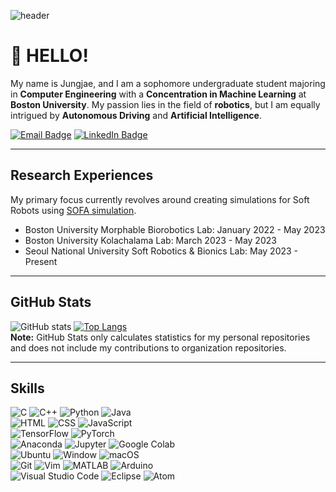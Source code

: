 ![header](https://capsule-render.vercel.app/api?type=waving&height=200&text=JUNGJAE%20LEE&fontAlignY=40&color=gradient)

# 👋 HELLO!
My name is Jungjae, and I am a sophomore undergraduate student majoring in **Computer Engineering** with a **Concentration in Machine Learning** at **Boston University**. 
My passion lies in the field of **robotics**, but I am equally intrigued by **Autonomous Driving** and **Artificial Intelligence**.

[![Email Badge](https://img.shields.io/badge/Gmail-D14836?style=flat-square&logo=gmail&logoColor=white&link=mailto:jacob25@bu.edu)](mailto:jacob25@bu.edu)
[![LinkedIn Badge](https://img.shields.io/badge/-LinkedIn-0A66C2?style=flat-square&logo=linkedin&logoColor=white&link=https://www.linkedin.com/in/jungjae-engineering/)](https://www.linkedin.com/in/jungjae-engineering/)

---

## Research Experiences
My primary focus currently revolves around creating simulations for Soft Robots using [SOFA simulation](https://github.com/sofa-framework/sofa).
- Boston University Morphable Biorobotics Lab: January 2022 - May 2023
- Boston University Kolachalama Lab: March 2023 - May 2023
- Seoul National University Soft Robotics & Bionics Lab: May 2023 - Present

---

## GitHub Stats
![GitHub stats](https://github-readme-stats.vercel.app/api?username=jungjae01eng&include_all_commits=true&show_icons=true&theme=radical)
[![Top Langs](https://github-readme-stats.vercel.app/api/top-langs/?username=jungjae01eng&hide=jupyter%20notebook&langs_count=10&layout=compact)](https://github.com/anuraghazra/github-readme-stats)  
**Note:** GitHub Stats only calculates statistics for my personal repositories and does not include my contributions to organization repositories.

---

## Skills
![C](https://img.shields.io/badge/C-00599C?style=flat-square&logo=c&logoColor=white)
![C++](https://img.shields.io/badge/-C%2B%2B-00599C?style=flat-square&logo=C%2B%2B&logoColor=white)
![Python](https://img.shields.io/badge/-Python-3776AB?style=flat-square&logo=Python&logoColor=white)
![Java](https://img.shields.io/badge/Java-ED8B00?style=flat-square&logo=openjdk&logoColor=white)  
![HTML](https://img.shields.io/badge/HTML-239120?style=flat-square&logo=html5&logoColor=white)
![CSS](https://img.shields.io/badge/CSS-239120?&style=flat-square&logo=css3&logoColor=white)
![JavaScript](https://img.shields.io/badge/JavaScript-323330?style=flat-square&logo=javascript&logoColor=F7DF1E)  
![TensorFlow](https://img.shields.io/badge/-TensorFlow-FF6F00?style=flat-square&logo=tensorflow&logoColor=white)
![PyTorch](https://img.shields.io/badge/-PyTorch-EE4C2C?style=flat-square&logo=pytorch&logoColor=white)  
![Anaconda](https://img.shields.io/badge/-Anaconda-44A833?style=flat-square&logo=anaconda&logoColor=white)
![Jupyter](https://img.shields.io/badge/-Jupyter-F37626?style=flat-square&logo=Jupyter&logoColor=white)
![Google Colab](https://img.shields.io/badge/-Google%20Colab-F9AB00?style=flat-square&logo=Google%20Colab&logoColor=white)  
![Ubuntu](https://img.shields.io/badge/Ubuntu-E95420?style=flat-square&logo=ubuntu&logoColor=white)
![Window](https://img.shields.io/badge/Windows-0078D6?style=flat-square&logo=windows&logoColor=white)
![macOS](https://img.shields.io/badge/-macOS-000000?style=flat-square&logo=Apple&logoColor=white)  
![Git](https://img.shields.io/badge/GIT-E44C30?style=flat-square&logo=git&logoColor=white)
![Vim](https://img.shields.io/badge/VIM-%2311AB00.svg?&style=flat-square&logo=vim&logoColor=white)
![MATLAB](https://img.shields.io/badge/-MATLAB-00q53r?style=flat-square&logo=MATLAB&logoColor=white)
![Arduino](https://img.shields.io/badge/Arduino-00979D?style=flat-square&logo=Arduino&logoColor=white)  
![Visual Studio Code](https://img.shields.io/badge/Visual_Studio_Code-0078D4?style=flat-square&logo=visual%20studio%20code&logoColor=white)
![Eclipse](https://img.shields.io/badge/Eclipse-2C2255?style=flat-square&logo=eclipse&logoColor=white)
![Atom](https://img.shields.io/badge/Atom-66595C?style=flat-square&logo=Atom&logoColor=white)

